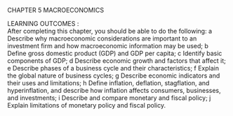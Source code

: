 CHAPTER 5 MACROECONOMICS

LEARNING OUTCOMES :     
After completing this chapter, you should be able to do the following:
a Describe why macroeconomic considerations are important to an investment
firm and how macroeconomic information may be used;
b Define gross domestic product (GDP) and GDP per capita;
c Identify basic components of GDP;
d Describe economic growth and factors that affect it;
e Describe phases of a business cycle and their characteristics;
f Explain the global nature of business cycles;
g Describe economic indicators and their uses and limitations;
h Define inflation, deflation, stagflation, and hyperinflation, and describe
how inflation affects consumers, businesses, and investments;
i Describe and compare monetary and fiscal policy;
j Explain limitations of monetary policy and fiscal policy.

